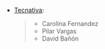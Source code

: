 - [Tecnativa](https://www.tecnativa.com):

  > - Carolina Fernandez
  > - Pilar Vargas
  > - David Bañón

